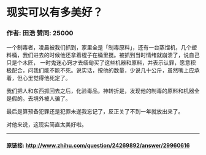 # 现实可以有多美好？
### 作者: 田浩  赞同: 25000
一个制毒者，凌晨被我们抓到，家里全是「制毒原料」，还有一台蒸馏机，几个塑料桶，我们进去的时候他还拿着棍子在桶里搅。被抓到当时情绪就崩溃了，说自己只是个木匠，
一时鬼迷心窍才去缅甸买了这些机器和原料，并表示认罪，愿意积极配合，问我们能不能不死。说实话，按他的数量，少说几十公斤，虽然嘴上应承着，但心里觉得他死定了。  
  
我们把人和东西抓回去之后，化验毒品，神转折是，发现他的制毒的原料和机器全是假的。去境外被人骗了。  
  
最后是算预备犯罪还是犯罪未遂我忘记了，反正关了不到一年就放出来了。  
  
对他来说，这现实简直太美好啦。


---
#### 原链接: http://www.zhihu.com/question/24269892/answer/29960616